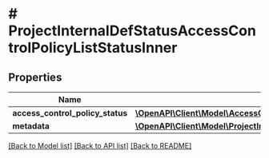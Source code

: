 # # ProjectInternalDefStatusAccessControlPolicyListStatusInner

## Properties

Name | Type | Description | Notes
------------ | ------------- | ------------- | -------------
**access_control_policy_status** | [**\OpenAPI\Client\Model\AccessControlPolicyDefStatus**](AccessControlPolicyDefStatus.md) |  | [optional]
**metadata** | [**\OpenAPI\Client\Model\ProjectInternalAccessControlPolicyListInnerMetadata**](ProjectInternalAccessControlPolicyListInnerMetadata.md) |  | [optional]

[[Back to Model list]](../../README.md#models) [[Back to API list]](../../README.md#endpoints) [[Back to README]](../../README.md)
